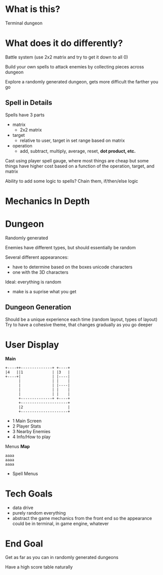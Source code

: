 # What is this?
Terminal dungeon

# What does it do differently?
Battle system (use 2x2 matrix and try to get it down to all 0)

Build your own spells to attack enemies by collecting pieces across dungeon

Explore a randomly generated dungeon, gets more difficult the farther you go

## Spell in Details
Spells have 3 parts
- matrix
    - 2x2 matrix
- target
    - relative to user, target in set range based on matrix
- operation
    - add, subtract, multiply, average, reset, **dot product, etc.**

Cast using player spell gauge, where most things are cheap but some things have higher cost based on a function of the
operation, target, and matrix

Ability to add some logic to spells?
Chain them, if/then/else logic

# Mechanics In Depth

# Dungeon
Randomly generated

Enemies have different types, but should essentially be random

Several different appearances:
- have to determine based on the boxes unicode characters
- one with the 3D characters

Ideal: everything is random
- make is a suprise what you get

## Dungeon Generation
Should be a unique experience each time (random layout, types of layout)
Try to have a cohesive theme, that changes gradually as you go deeper

# User Display
**Main**
```
+----++--------------+ +----+
|4   ||1             | |3   |
+----+|              | |----|
      |              | |    |
      |              | |----|
      |              | |    |
      |              | |    |
      +--------------+ +----+
      +---------------------+
      |2                    |
      +---------------------+
```
- 1 Main Screen
- 2 Player Stats
- 3 Nearby Enemies
- 4 Info/How to play

Menus
**Map**
```
aaaa
aaaa
aaaa
```

- Spell Menus

# Tech Goals

- data drive
- purely random everything
- abstract the game mechanics from the front end so the appearance could be in terminal, in game engine, whatever

# End Goal
Get as far as you can in randomly generated dungeons

Have a high score table naturally

